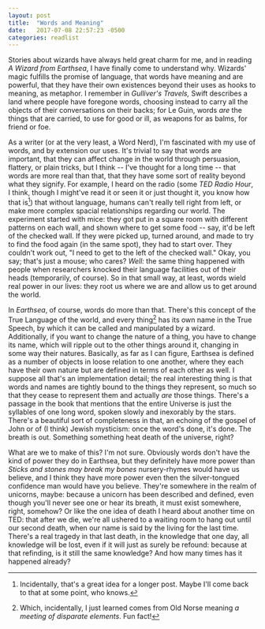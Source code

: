 ```yaml
---
layout: post
title:  "Words and Meaning"
date:   2017-07-08 22:57:23 -0500
categories: readlist
---
```


Stories about wizards have always held great charm for me, and in reading *A
Wizard from Earthsea*, I have finally come to understand why.  Wizards' magic
fulfills the promise of language, that words have meaning and are powerful,
that they have their own existences beyond their uses as hooks to meaning, as
metaphor.  I remember in *Gulliver's Travels,* Swift describes a land where
people have foregone words, choosing instead to carry all the objects of their
conversations on their backs; for Le Guin, words *are* the things that are
carried, to use for good or ill, as weapons for as balms, for friend or foe.

As a writer (or at the very least, a Word Nerd), I'm fascinated with my use of
words, and by extension our uses.  It's trivial to say that words are
important, that they can affect change in the world through persuasion,
flattery, or plain tricks, but I think -- I've thought for a long time -- that
words are more real than that, that they have some sort of reality beyond what
they signify.  For example, I heard on the radio (some *TED Radio Hour*, I
think, though I might've read it or seen it or just thought it, you know how
that is[^1]) that without language, humans can't really tell right from left,
or make more complex spacial relationships regarding our world.  The
experiment started with mice: they got put in a square room with different
patterns on each wall, and shown where to get some food -- say, it'd be left
of the checked wall.  If they were picked up, turned around, and made to try
to find the food again (in the same spot), they had to start over.  They
couldn't work out, "I need to get to the left of the checked wall."  Okay, you
say; that's just a mouse; who cares?  *Well:* the same thing happened with
people when researchers knocked their language facilities out of their heads
(temporarily, of course).  So in that small way, at least, words wield real
power in our lives: they root us where we are and allow us to get around the
world.

In *Earthsea*, of course, words do more than that.  There's this concept of
the True Language of the world, and every thing[^2] has its own name in the
True Speech, by which it can be called and manipulated by a wizard.
Additionally, if you want to change the nature of a thing, you have to change
its name, which will ripple out to the other things around it, changing in
some way their natures.  Basically, as far as I can figure, Earthsea is
defined as a number of objects in loose relation to one another, where they
each have their own nature but are defined in terms of each other as well.  I
suppose all that's an implementation detail; the real interesting thing is
that words and names are tightly bound to the things they represent, so much
so that they cease to represent them and actually *are* those things.  There's
a passage in the book that mentions that the entire Universe is just the
syllables of one long word, spoken slowly and inexorably by the stars.
There's a beautiful sort of completeness in that, an echoing of the gospel of
John or of (I think) Jewish mysticism: once the word's done, it's done.  The
breath is out.  Something something heat death of the universe, right?

What are we to make of this?  I'm not sure.  Obviously words don't have the
kind of power they do in Earthsea, but they definitely have more power than
*Sticks and stones may break my bones* nursery-rhymes would have us believe,
and I think they have more power even then the silver-tongued confidence man
would have you believe.  They're somewhere in the realm of unicorns, maybe:
because a unicorn has been described and defined, even though you'll never see
one or hear its breath, it must exist somewhere, right, somehow?  Or like the
one idea of death I heard about another time on TED: that after we die, we're
all ushered to a waiting room to hang out until our second death, when our
name is said by the living for the last time.  There's a real tragedy in that
last death, in the knowledge that one day, all knowledge will be lost, even if
it will just as surely be refound: because at that refinding, is it still the
same knowledge?  And how many times has it happened already?

[^1]: Incidentally, that's a great idea for a longer post.  Maybe I'll come back to that at some point, who knows.

[^2]: Which, incidentally, I just learned comes from Old Norse meaning *a meeting of disparate elements*.  Fun fact!
